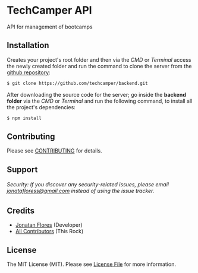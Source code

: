 # TechCamper API

API for management of bootcamps

## Installation

Creates your project's root folder and then via the _CMD_ or _Terminal_ access the newly created folder and run the command to clone the server from the [github repository](https://github.com/techcamper/backend):

```bash
$ git clone https://github.com/techcamper/backend.git
```

After downloading the source code for the server; go inside the **backend folder** via the _CMD_ or _Terminal_ and run the following command, to install all the project's dependencies:

```bash
$ npm install
```

## Contributing

Please see [CONTRIBUTING](https://github.com/techcamper/backend/blob/master/CONTRIBUTING.md) for details.

## Support

###### Security: If you discover any security-related issues, please email jonatafloress@gmail.com instead of using the issue tracker.

## Credits

- [Jonatan Flores](https://github.com/jonatanflores) (Developer)
- [All Contributors](https://github.com/techcamper/backend/contributors) (This Rock)

## License

The MIT License (MIT). Please see [License File](https://github.com/techcamper/backend/blob/master/LICENSE) for more information.
